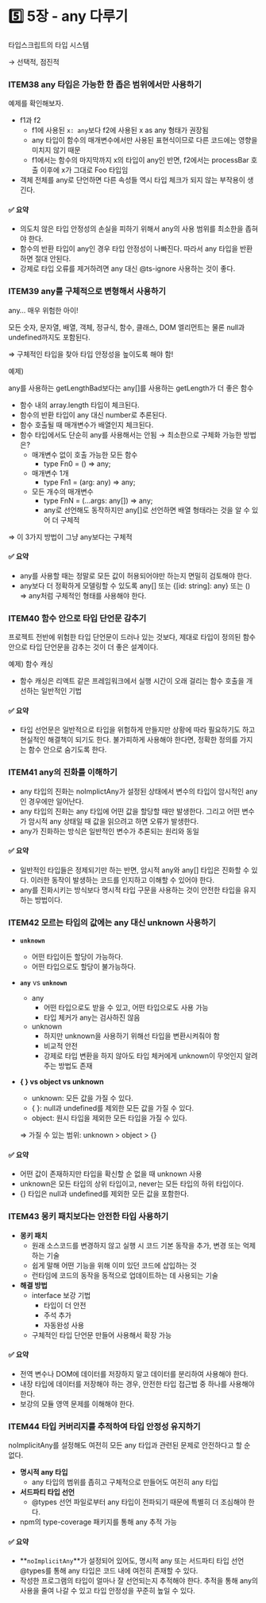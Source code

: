# 5️⃣ 5장 - any 다루기

타입스크립트의 타입 시스템

→ 선택적, 점진적

### ITEM38 any 타입은 가능한 한 좁은 범위에서만 사용하기

예제를 확인해보자.

* f1과 f2
  * f1에 사용된 `x: any`보다 f2에 사용된 x as any 형태가 권장됨
  * any 타입이 함수의 매개변수에서만 사용된 표현식이므로 다른 코드에는 영향을 미치지 않기 때문
  * f1에서는 함수의 마지막까지 x의 타입이 any인 반면, f2에서는 processBar 호출 이후에 x가 그대로 Foo 타입임
* 객체 전체를 any로 단언하면 다른 속성들 역시 타입 체크가 되지 않는 부작용이 생긴다.

#### ✅ 요약

* 의도치 않은 타입 안정성의 손실을 피하기 위해서 any의 사용 범위를 최소한을 좁혀야 한다.
* 함수의 반환 타입이 any인 경우 타입 안정성이 나빠진다. 따라서 any 타입을 반환하면 절대 안된다.
* 강제로 타입 오류를 제거하려면 any 대신 @ts-ignore 사용하는 것이 좋다.

### ITEM39 any를 구체적으로 변형해서 사용하기

any… 매우 위험한 아이!

모든 숫자, 문자열, 배열, 객체, 정규식, 함수, 클래스, DOM 엘리먼트는 물론 null과 undefined까지도 포함된다.

⇒ 구체적인 타입을 찾아 타입 안정성을 높이도록 해야 함!

예제)

any를 사용하는 getLengthBad보다는 any\[]를 사용하는 getLength가 더 좋은 함수

* 함수 내의 array.length 타입이 체크된다.
* 함수의 반환 타입이 any 대신 number로 추론된다.
* 함수 호출될 때 매개변수가 배열인지 체크된다.
* 함수 타입에서도 단순히 any를 사용해서는 안됨 → 최소한으로 구체화 가능한 방법은?
  * 매개변수 없이 호출 가능한 모든 함수
    * type Fn0 = () ⇒ any;
  * 매개변수 1개
    * type Fn1 = (arg: any) ⇒ any;
  * 모든 개수의 매개변수
    * type FnN = (…args: any\[]) ⇒ any;
    * any로 선언해도 동작하지만 any\[]로 선언하면 배열 형태라는 것을 알 수 있어 더 구체적

⇒ 이 3가지 방법이 그냥 any보다는 구체적

#### ✅ 요약

* any를 사용할 때는 정말로 모든 값이 허용되어야만 하는지 면밀히 검토해야 한다.
* any보다 더 정확하게 모델링할 수 있도록 any\[] 또는 {\[id: string]: any} 또는 () ⇒ any처럼 구체적인 형태를 사용해야 한다.

### ITEM40 함수 안으로 타입 단언문 감추기

프로젝트 전반에 위험한 타입 단언문이 드러나 있는 것보다, 제대로 타입이 정의된 함수 안으로 타입 단언문을 감추는 것이 더 좋은 설계이다.

예제) 함수 캐싱

* 함수 캐싱은 리액트 같은 프레임워크에서 실행 시간이 오래 걸리는 함수 호출을 개선하는 일반적인 기법

#### ✅ 요약

* 타입 선언문은 일반적으로 타입을 위험하게 만들지만 상황에 따라 필요하기도 하고 현실적인 해결책이 되기도 한다. 불가피하게 사용해야 한다면, 정확한 정의를 가지는 함수 안으로 숨기도록 한다.

### ITEM41 any의 진화를 이해하기

* any 타입의 진화는 noImplictAny가 설정된 상태에서 변수의 타입이 암시적인 any인 경우에만 일어난다.
* any 타입의 진화는 any 타입에 어떤 값을 할당할 때만 발생한다. 그리고 어떤 변수가 암시적 any 상태일 때 값을 읽으려고 하면 오류가 발생한다.
* any가 진화하는 방식은 일반적인 변수가 추론되는 원리와 동일

#### ✅ 요약

* 일반적인 타입들은 정제되기만 하는 반면, 암시적 any와 any\[] 타입은 진화할 수 있다. 이러한 동작이 발생하는 코드를 인지하고 이해할 수 있어야 한다.
* any를 진화시키는 방식보다 명시적 타입 구문을 사용하는 것이 안전한 타입을 유지하는 방법이다.



### ITEM42 모르는 타입의 값에는 any 대신 unknown 사용하기

* **`unknown`**
  * 어떤 타입이든 할당이 가능하다.
  * 어떤 타입으로도 할당이 불가능하다.
* **`any`** vs **`unknown`**
  * any
    * 어떤 타입으로도 받을 수 있고, 어떤 타입으로도 사용 가능
    * 타입 체커가 any는 검사하진 않음
  * unknown
    * 하지만 unknown을 사용하기 위해선 타입을 변환시켜줘야 함
    * 비교적 안전
    * 강제로 타입 변환을 하지 않아도 타입 체커에게 unknown이 무엇인지 알려주는 방법도 존재
*   **{ } vs object vs unknown**

    * unknown: 모든 값을 가질 수 있다.
    * { }: null과 undefined를 제외한 모든 값을 가질 수 있다.
    * object: 원시 타입을 제외한 모든 타입을 가질 수 있다.

    ⇒ 가질 수 있는 범위: unknown > object > {}

#### ✅ 요약

* 어떤 값이 존재하지만 타입을 확신할 순 없을 때 unknown 사용
* unknown은 모든 타입의 상위 타입이고, never는 모든 타입의 하위 타입이다.
* {} 타입은 null과 undefined를 제외한 모든 값을 포함한다.

### ITEM43 몽키 패치보다는 안전한 타입 사용하기

* **몽키 패치**
  * 원래 소스코드를 변경하지 않고 실행 시 코드 기본 동작을 추가, 변경 또는 억제하는 기술
  * 쉽게 말해 어떤 기능을 위해 이미 있던 코드에 삽입하는 것
  * 런타임에 코드의 동작을 동적으로 업데이트하는 데 사용되는 기술
* **해결 방법**
  * interface 보강 기법
    * 타입이 더 안전
    * 주석 추가
    * 자동완성 사용
  * 구체적인 타입 단언문 만들어 사용해서 확장 가능

#### ✅ 요약

* 전역 변수나 DOM에 데이터를 저장하지 말고 데이터를 분리하여 사용해야 한다.
* 내장 타입에 데이터를 저장해야 하는 경우, 안전한 타입 접근법 중 하나를 사용해야 한다.
* 보강의 모듈 영역 문제를 이해해야 한다.

### ITEM44 타입 커버리지를 추적하여 타입 안정성 유지하기

noImplicitAny를 설정해도 여전히 모든 any 타입과 관련된 문제로 안전하다고 할 순 없다.

* **명시적 any 타입**
  * any 타입의 범위를 좁히고 구체적으로 만들어도 여전히 any 타입
* **서드파티 타입 선언**
  * @types 선언 파일로부터 any 타입이 전파되기 때문에 특별히 더 조심해야 한다.
* npm의 type-coverage 패키지를 통해 any 추적 가능

#### ✅ 요약

* \*\*`noImplicitAny`\*\*가 설정되어 있어도, 명시적 any 또는 서드파티 타입 선언 @types를 통해 any 타입은 코드 내에 여전히 존재할 수 있다.
* 작성한 프로그램의 타입이 얼마나 잘 선언되는지 추적해야 한다. 추적을 통해 any의 사용을 줄여 나갈 수 있고 타입 안정성을 꾸준히 높일 수 있다.
